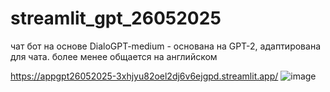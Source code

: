 # streamlit_gpt_26052025

чат бот на основе DialoGPT-medium -  основана на GPT-2, адаптирована для чата.
более менее общается на английском

https://appgpt26052025-3xhjyu82oel2dj6v6ejgpd.streamlit.app/
![image](https://github.com/user-attachments/assets/88d5d7fd-1aa7-423a-aef5-9ecf6d991de4)
